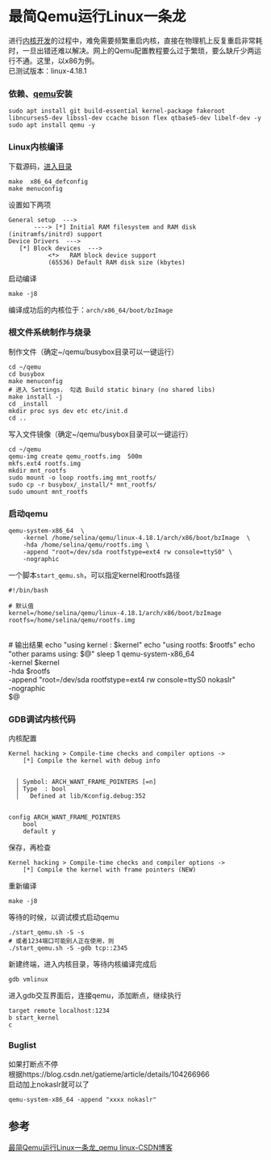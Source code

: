 # 最简Qemu运行Linux一条龙

进行[内核开发](https://so.csdn.net/so/search?q=%E5%86%85%E6%A0%B8%E5%BC%80%E5%8F%91&spm=1001.2101.3001.7020)的过程中，难免需要频繁重启内核，直接在物理机上反复重启非常耗时，一旦出错还难以解决。网上的Qemu配置教程要么过于繁琐，要么缺斤少两运行不通。这里，以x86为例。  
已测试版本：linux\-4.18.1

### 依赖、[qemu](https://so.csdn.net/so/search?q=qemu&spm=1001.2101.3001.7020)安装

    sudo apt install git build-essential kernel-package fakeroot libncurses5-dev libssl-dev ccache bison flex qtbase5-dev libelf-dev -y 
    sudo apt install qemu -y


### Linux内核编译

下载源码，[进入目录](https://so.csdn.net/so/search?q=%E8%BF%9B%E5%85%A5%E7%9B%AE%E5%BD%95&spm=1001.2101.3001.7020)

    make  x86_64_defconfig
    make menuconfig


设置如下两项

    General setup  --->
           ----> [*] Initial RAM filesystem and RAM disk (initramfs/initrd) support
    Device Drivers  --->
       [*] Block devices  --->
               <*>   RAM block device support
               (65536) Default RAM disk size (kbytes)


启动编译

    make -j8


编译成功后的内核位于：`arch/x86_64/boot/bzImage`

### 根文件系统制作与烧录

制作文件（确定~/qemu/busybox目录可以一键运行）

    cd ~/qemu
    cd busybox
    make menuconfig
    # 进入 Settings， 勾选 Build static binary (no shared libs)
    make install -j
    cd _install
    mkdir proc sys dev etc etc/init.d
    cd ..


写入文件镜像（确定~/qemu/busybox目录可以一键运行）

    cd ~/qemu
    qemu-img create qemu_rootfs.img  500m
    mkfs.ext4 rootfs.img
    mkdir mnt_rootfs
    sudo mount -o loop rootfs.img mnt_rootfs/
    sudo cp -r busybox/_install/* mnt_rootfs/
    sudo umount mnt_rootfs


### 启动qemu

    qemu-system-x86_64  \
        -kernel /home/selina/qemu/linux-4.18.1/arch/x86/boot/bzImage  \
        -hda /home/selina/qemu/rootfs.img \
        -append "root=/dev/sda rootfstype=ext4 rw console=ttyS0" \
        -nographic


一个脚本`start_qemu.sh`，可以指定kernel和rootfs路径

    #!/bin/bash
    
    # 默认值
    kernel=/home/selina/qemu/linux-4.18.1/arch/x86/boot/bzImage
    rootfs=/home/selina/qemu/rootfs.img


​    
    # 输出结果
    echo "using kernel : $kernel"
    echo "using rootfs: $rootfs"
    echo "other params using: $@"
    sleep 1
    qemu-system-x86_64  \
        -kernel $kernel  \
        -hda $rootfs \
        -append "root=/dev/sda rootfstype=ext4 rw console=ttyS0 nokaslr" \
        -nographic \
        $@


### GDB调试内核代码

内核配置

    Kernel hacking > Compile-time checks and compiler options ->
    	[*] Compile the kernel with debug info 


      │ Symbol: ARCH_WANT_FRAME_POINTERS [=n]   
      │ Type  : bool 
      │   Defined at lib/Kconfig.debug:352


    config ARCH_WANT_FRAME_POINTERS
    	bool
    	default y


保存，再检查

    Kernel hacking > Compile-time checks and compiler options ->
        [*] Compile the kernel with frame pointers (NEW)


重新编译

    make -j8


等待的时候，以调试模式启动qemu

    ./start_qemu.sh -S -s
    # 或者1234端口可能别人正在使用，则
    ./start_qemu.sh -S -gdb tcp::2345


新建终端，进入内核目录，等待内核编译完成后

    gdb vmlinux


进入gdb交互界面后，连接qemu，添加断点，继续执行

    target remote localhost:1234
    b start_kernel
    c


### Buglist

如果打断点不停  
根据https://blog.csdn.net/gatieme/article/details/104266966  
启动加上nokaslr就可以了

    qemu-system-x86_64 -append "xxxx nokaslr"



## 参考

[最简Qemu运行Linux一条龙_qemu linux-CSDN博客](https://blog.csdn.net/Piamen/article/details/131731040?ops_request_misc=%7B%22request%5Fid%22%3A%220D81D017-EB16-49E5-B4F4-980DF331B971%22%2C%22scm%22%3A%2220140713.130102334.pc%5Fall.%22%7D&request_id=0D81D017-EB16-49E5-B4F4-980DF331B971&biz_id=0&utm_medium=distribute.pc_search_result.none-task-blog-2~all~first_rank_ecpm_v1~rank_v31_ecpm-10-131731040-null-null.142^v100^pc_search_result_base5&utm_term=qemu运行Linux&spm=1018.2226.3001.4187)